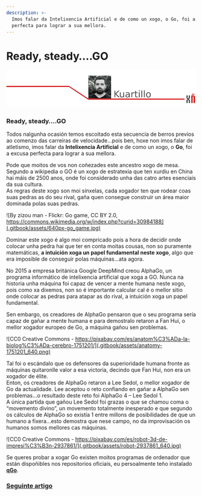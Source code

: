 ```yaml
---
description: >-
  Imos falar da Intelixencia Artificial e de como un xogo, o Go, foi a excusa
  perfecta para lograr a sua mellora.
---
```


# Ready, steady….GO

![](.gitbook/assets/cabeceira-kuartillo.png)

### Ready, steady….GO

Todos nalgunha ocasión temos escoitado esta secuencia de berros previos ao comenzo das carreiras de velocidade...pois ben, hoxe non imos falar de atletismo, imos falar da **Intelixencia Artificial** e de como un xogo, o **Go**, foi a excusa perfecta para lograr a sua mellora.

Pode que moitos de vos non coñezades este ancestro xogo de mesa. Segundo a wikipedia o GO é un xogo de estratexia que ten xurdiu en China hai máis de 2500 anos, onde foi considerado unha das catro artes esenciais da sua cultura.  
As regras deste xogo son moi sinxelas, cada xogador ten que rodear coas suas pedras as do seu rival, gaña quen consegue construir un área maior dominada polas suas pedras. 

![By zizou man - Flickr: Go game, CC BY 2.0, https://commons.wikimedia.org/w/index.php?curid=30984188](.gitbook/assets/640px-go_game.jpg)

Dominar este xogo é algo moi compricado pois a hora de decidir onde colocar unha pedra hai que ter en conta moitas cousas, non so puramente matemáticas, **a intuición xoga un papel fundamental neste xogo**, algo que era imposible de conseguir polas máquinas...ata agora.

No 2015 a empresa británica Google DeepMind creou AlphaGo, un programa informático de intelixencia artificial que xoga a GO. Nunca na historia unha máquina foi capaz de vencer a mente humana neste xogo, pois como xa dixemos, non so é importante calcular cal é o mellor sitio onde colocar as pedras para atapar as do rival, a intuición xoga un papel fundamental.

Sen embargo, os creadores de AlphaGo pensaron que o seu programa sería capaz de gañar a mente humana e para demostralo retaron a Fan Hui, o mellor xogador europeo de Go, a máquina gañou sen problemas.

![CC0 Creative Commons - https://pixabay.com/es/anatom%C3%ADa-la-biolog%C3%ADa-cerebro-1751201/](.gitbook/assets/anatomy-1751201_640.png)

Tal foi o escándalo que os defensores da superioridade humana fronte as máquinas quitaronlle valor a esa victoria, decindo que Fan Hui, non era un xogador de élite.  
Enton, os creadores de AlphaGo retaron a Lee Sedol, o mellor xogador de Go da actualidade. Lee aceptou o reto confiando en gañar a AlphaGo sen problemas...o resultado deste reto foi AlphaGo 4 – Lee Sedol 1.  
A única partida que gañou Lee Sedol foi grazas o que se chamou coma o “movemento divino”, un movemento totalmente inesperado e que segundo os cálculos de AlphaGo so existía 1 entre millons de posibilidades de que un humano a fixera...esto demostra que nese campo, no da improvisación os humanos somos mellores cas máquinas.

![CC0 Creative Commons - https://pixabay.com/es/robot-3d-de-impresi%C3%B3n-2937861/](.gitbook/assets/robot-2937861_640.jpg)

Se queres probar a xogar Go existen moitos programas de ordenador que están dispoñibles nos repositorios oficiais, eu persoalmente teño instalado [**qGo**](https://github.com/pzorin/qgo).



### [Seguinte artigo](repositorios-de-software-libre-en-android.md)

